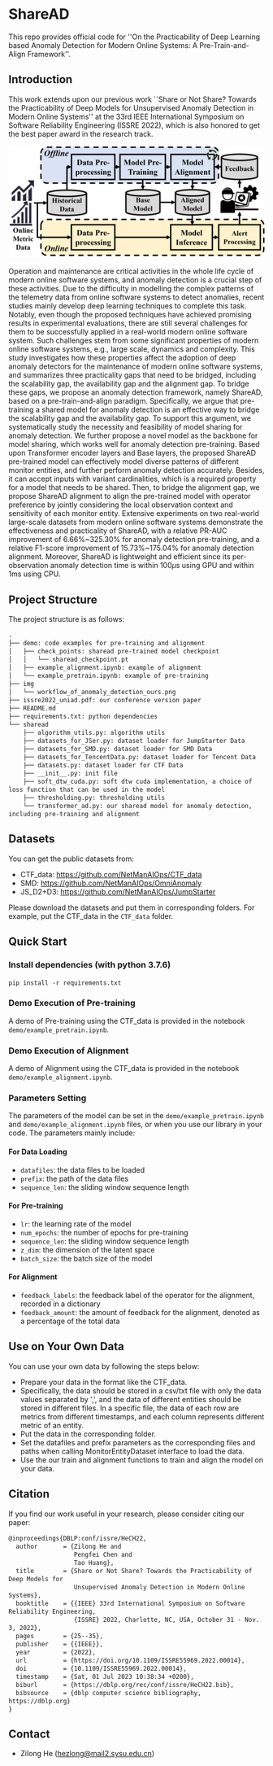 # ShareAD

This repo provides official code for ''On the Practicability of Deep Learning based Anomaly Detection for Modern Online Systems: A Pre-Train-and-Align Framework''.


## Introduction

This work extends upon our previous work ``Share or Not Share? Towards the Practicability of Deep Models for Unsupervised Anomaly Detection in Modern Online Systems'' at the 33rd IEEE International Symposium on Software Reliability Engineering (ISSRE 2022), which is also honored to get the best paper award in the research track.


![image](https://github.com/IntelligentDDS/ShareAD/blob/main/img/workflow_of_anomaly_detection_ours.png)


Operation and maintenance are critical activities in the whole life cycle of modern online software systems, and anomaly detection is a crucial step of these activities. Due to the difficulty in modelling the complex patterns of the telemetry data from online software systems to detect anomalies, recent studies mainly develop deep learning techniques to complete this task. Notably, even though the proposed techniques have achieved promising results in experimental evaluations, there are still several challenges for them to be successfully applied in a real-world modern online software system. Such challenges stem from some significant properties of modern online software systems, e.g., large scale, dynamics and complexity. This study investigates how these properties affect the adoption of deep anomaly detectors for the maintenance of modern online software systems, and summarizes three practicality gaps that need to be bridged, including the scalability gap, the availability gap and the alignment gap. To bridge these gaps, we propose an anomaly detection framework, namely ShareAD, based on a  pre-train-and-align paradigm. Specifically, we argue that pre-training a shared model for anomaly detection is an effective way to bridge the scalability gap and the availability gap. To support this argument, we systematically study the necessity and feasibility of model sharing for anomaly detection. We further propose a novel model as the backbone for model sharing, which works well for anomaly detection pre-training. Based upon Transformer encoder layers and Base layers, the proposed ShareAD pre-trained model can effectively model diverse patterns of different monitor entities, and further perform anomaly detection accurately. Besides, it can accept inputs with variant cardinalities, which is a required property for a model that needs to be shared. Then, to bridge the alignment gap, we propose ShareAD alignment to align the pre-trained model with operator preference by jointly considering the local observation context and sensitivity of each monitor entity. Extensive experiments on two real-world large-scale datasets from modern online software systems demonstrate the effectiveness and practicality of ShareAD, with a relative PR-AUC improvement of 6.66\%~325.30\% for anomaly detection pre-training, and a relative F1-score improvement of 15.73\%~175.04\% for anomaly detection alignment. Moreover, ShareAD is lightweight and efficient since its per-observation anomaly detection time is within 100$\mu$s using GPU and within 1ms using CPU.

## Project Structure

The project structure is as follows:

```
.
├── demo: code examples for pre-training and alignment
│   ├── check_points: sharead pre-trained model checkpoint
│   │   └── sharead_checkpoint.pt
│   ├── example_alignment.ipynb: example of alignment
│   └── example_pretrain.ipynb: example of pre-training
├── img
│   └── workflow_of_anomaly_detection_ours.png
├── issre2022_uniad.pdf: our conference version paper
├── README.md
├── requirements.txt: python dependencies
└── sharead
    ├── algorithm_utils.py: algorithm utils
    ├── datasets_for_JSer.py: dataset loader for JumpStarter Data
    ├── datasets_for_SMD.py: dataset loader for SMD Data
    ├── datasets_for_TencentData.py: dataset loader for Tencent Data
    ├── datasets.py: dataset loader for CTF Data
    ├── __init__.py: init file
    ├── soft_dtw_cuda.py: soft dtw cuda implementation, a choice of loss function that can be used in the model
    ├── thresholding.py: thresholding utils
    └── transformer_ad.py: our sharead model for anomaly detection, including pre-training and alignment
```

## Datasets

You can get the public datasets from:

* CTF_data: <https://github.com/NetManAIOps/CTF_data>
* SMD: <https://github.com/NetManAIOps/OmniAnomaly>
* JS_D2+D3: <https://github.com/NetManAIOps/JumpStarter>


Please download the datasets and put them in corresponding folders. For example, put the CTF_data in the `CTF_data` folder.

## Quick Start

### Install dependencies (with python 3.7.6) 

```
pip install -r requirements.txt
```

### Demo Execution of Pre-training

A demo of Pre-training using the CTF_data is provided in the notebook `demo/example_pretrain.ipynb`.


### Demo Execution of Alignment

A demo of Alignment using the CTF_data is provided in the notebook `demo/example_alignment.ipynb`.

### Parameters Setting

The parameters of the model can be set in the `demo/example_pretrain.ipynb` and `demo/example_alignment.ipynb` files, or when you use our library in your code. The parameters mainly include:

#### For Data Loading

- `datafiles`: the data files to be loaded
- `prefix`: the path of the data files
- `sequence_len`: the sliding window sequence length

#### For Pre-training

- `lr`: the learning rate of the model
- `num_epochs`: the number of epochs for pre-training
- `sequence_len`: the sliding window sequence length
- `z_dim`: the dimension of the latent space
- `batch_size`: the batch size of the model

#### For Alignment

- `feedback_labels`: the feedback label of the operator for the alignment, recorded in a dictionary
- `feedback_amount`: the amount of feedback for the alignment, denoted as a percentage of the total data


## Use on Your Own Data

You can use your own data by following the steps below:

- Prepare your data in the format like the CTF_data. 
- Specifically, the data should be stored in a csv/txt file with only the data values separated by ',', and the data of different entities should be stored in different files. In a specific file, the data of each row are metrics from different timestamps, and each column represents different metric of an entity.
- Put the data in the corresponding folder.
- Set the datafiles and prefix parameters as the corresponding files and paths when calling MonitorEntityDataset interface to load the data.
- Use the our train and alignment functions to train and align the model on your data.

## Citation
If you find our work useful in your research, please consider citing our paper:

```
@inproceedings{DBLP:conf/issre/HeCH22,
  author       = {Zilong He and
                  Pengfei Chen and
                  Tao Huang},
  title        = {Share or Not Share? Towards the Practicability of Deep Models for
                  Unsupervised Anomaly Detection in Modern Online Systems},
  booktitle    = {{IEEE} 33rd International Symposium on Software Reliability Engineering,
                  {ISSRE} 2022, Charlotte, NC, USA, October 31 - Nov. 3, 2022},
  pages        = {25--35},
  publisher    = {{IEEE}},
  year         = {2022},
  url          = {https://doi.org/10.1109/ISSRE55969.2022.00014},
  doi          = {10.1109/ISSRE55969.2022.00014},
  timestamp    = {Sat, 01 Jul 2023 10:38:34 +0200},
  biburl       = {https://dblp.org/rec/conf/issre/HeCH22.bib},
  bibsource    = {dblp computer science bibliography, https://dblp.org}
}
```

## Contact

- Zilong He (hezlong@mail2.sysu.edu.cn)